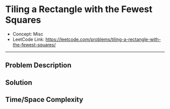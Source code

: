 # Tiling a Rectangle with the Fewest Squares

- Concept: Misc
- LeetCode Link: https://leetcode.com/problems/tiling-a-rectangle-with-the-fewest-squares/

---

## Problem Description

## Solution

## Time/Space Complexity

